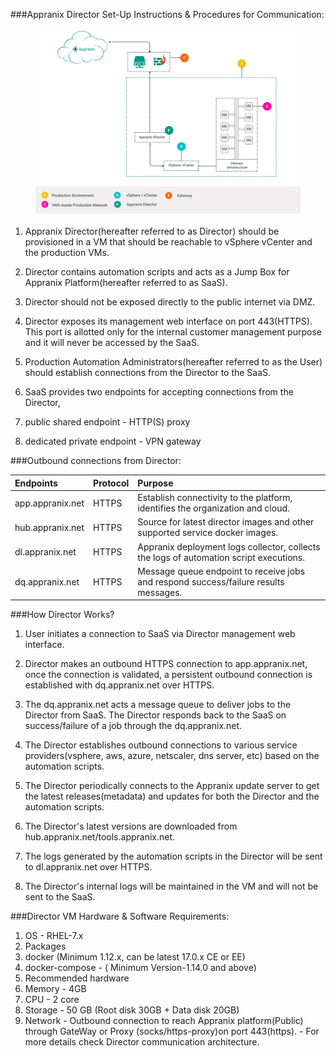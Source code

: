 ###Appranix Director Set-Up Instructions & Procedures for Communication:


<figure class="concept_image">
  <img src="../../images/appranix-director-communication-setup.jpg" alt="appranix-director-communication-setup" title="appranix-director-communication-setup">
</figure>

1. Appranix Director(hereafter referred to as Director) should be provisioned in a VM that should be reachable to vSphere vCenter and the production VMs.

2. Director contains automation scripts and acts as a Jump Box for Appranix Platform(hereafter referred to as SaaS).

3. Director should not be exposed directly to the public internet via DMZ.

4. Director exposes its management web interface on port 443(HTTPS). This port is allotted only for the internal customer management purpose and it will never be accessed by the SaaS.

5. Production Automation Administrators(hereafter referred to as the User) should establish connections from the Director to the SaaS.

6. SaaS provides two endpoints for accepting connections from the Director,
  1. public shared endpoint - HTTP(S) proxy
  2. dedicated private endpoint - VPN gateway


###Outbound connections from Director:


| Endpoints       | Protocol          | Purpose |
|:-------------|:-------------|:-----|
|app.appranix.net | HTTPS | Establish connectivity to the platform, identifies the organization and cloud. |
|hub.appranix.net | HTTPS | Source for latest director images and other supported service docker images. |
|dl.appranix.net | HTTPS | Appranix deployment logs collector, collects the logs of automation script executions.|
|dq.appranix.net | HTTPS | Message queue endpoint to receive jobs and respond success/failure results messages.|


###How Director Works?

1. User initiates a connection to SaaS via Director management web interface.

2. Director makes an outbound HTTPS connection to app.appranix.net, once the connection is validated, a persistent outbound connection is established with dq.appranix.net over HTTPS.

3. The dq.appranix.net acts a message queue to deliver jobs to the Director from SaaS. The Director responds back to the SaaS on success/failure of a job through the dq.appranix.net.


4. The Director establishes outbound connections to various service providers(vsphere, aws, azure, netscaler, dns server, etc) based on the automation scripts.

5. The Director periodically connects to the Appranix update server to get the latest releases(metadata) and updates for both the Director and the automation scripts.

6. The Director's latest versions are downloaded from hub.appranix.net/tools.appranix.net.

7. The logs generated by the automation scripts in the Director will be sent to dl.appranix.net over HTTPS.

8. The Director's internal logs will be maintained in the VM and will not be sent to the SaaS.



###Director VM Hardware & Software Requirements:

1. OS - RHEL-7.x
2. Packages
  1. docker (Minimum 1.12.x, can be latest 17.0.x CE or EE)
  2. docker-compose - ( Minimum Version-1.14.0 and above)
3. Recommended hardware
  1. Memory - 4GB
  2. CPU - 2 core
  3. Storage - 50 GB (Root disk 30GB + Data disk 20GB)
  4. Network - Outbound connection to reach Appranix  platform(Public) through GateWay or Proxy (socks/https-proxy)on port 443(https). - For more details check Director communication architecture.
